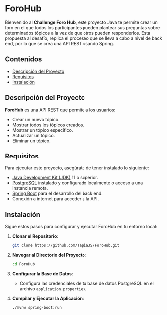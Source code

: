 # ForoHub

Bienvenido al **Challenge Foro Hub**, este proyecto Java te permite crear un foro en el que todos los participantes pueden plantear sus preguntas sobre determinados tópicos a la vez de que otros pueden responderlos. 
Esta propuesta al desafío, replica el proceseo que se lleva a cabo a nivel de back end, por lo que se crea una API REST usando Spring.

## Contenidos

- [Descripción del Proyecto](#descripción-del-proyecto)
- [Requisitos](#requisitos)
- [Instalación](#instalación)

## Descripción del Proyecto

**ForoHub** es una API REST que permite a los usuarios:

- Crear un nuevo tópico.
- Mostrar todos los tópicos creados.
- Mostrar un tópico específico.
- Actualizar un tópico.
- Eliminar un tópico.

## Requisitos

Para ejecutar este proyecto, asegúrate de tener instalado lo siguiente:

- [Java Development Kit (JDK)](https://www.oracle.com/java/technologies/javase-downloads.html) 11 o superior.
- [PostgreSQL](https://www.postgresql.org/download/) instalado y configurado localmente o acceso a una instancia remota.
- [Spring Boot](https://spring.io/projects/spring-boot) para el desarrollo del back end.
- Conexión a internet para acceder a la API.

## Instalación

Sigue estos pasos para configurar y ejecutar ForoHub en tu entorno local:

1. **Clonar el Repositorio**:
    ```bash
    git clone https://github.com/TapiaJS/ForoHub.git
    ```
   
2. **Navegar al Directorio del Proyecto**:
    ```bash
    cd ForoHub
    ```

3. **Configurar la Base de Datos**:
    - Configura las credenciales de tu base de datos PostgreSQL en el archivo `application.properties`.

4. **Compilar y Ejecutar la Aplicación**:
    ```bash
    ./mvnw spring-boot:run
    ```

